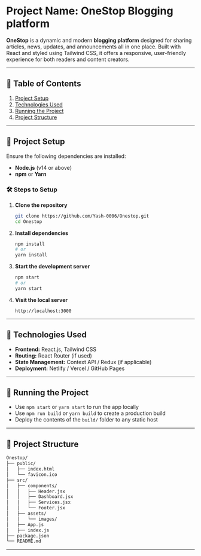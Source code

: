 # Project Name: **OneStop Blogging platform**

**OneStop** is a dynamic and modern **blogging platform** designed for sharing articles, news, updates, and announcements all in one place. Built with React and styled using Tailwind CSS, it offers a responsive, user-friendly experience for both readers and content creators.

---

## 📁 Table of Contents

1. [Project Setup](#project-setup)  
2. [Technologies Used](#technologies-used)  
3. [Running the Project](#running-the-project)  
4. [Project Structure](#project-structure)  

---

## 🚀 Project Setup

Ensure the following dependencies are installed:

- **Node.js** (v14 or above)  
- **npm** or **Yarn**

### 🛠 Steps to Setup

1. **Clone the repository**
   ```bash
   git clone https://github.com/Yash-0006/Onestop.git
   cd Onestop
   ```

2. **Install dependencies**
   ```bash
   npm install
   # or
   yarn install
   ```

3. **Start the development server**
   ```bash
   npm start
   # or
   yarn start
   ```

4. **Visit the local server**
   ```
   http://localhost:3000
   ```

---

## 🧰 Technologies Used

- **Frontend:** React.js, Tailwind CSS  
- **Routing:** React Router (if used)  
- **State Management:** Context API / Redux (if applicable)  
- **Deployment:** Netlify / Vercel / GitHub Pages

---

## 🧪 Running the Project

- Use `npm start` or `yarn start` to run the app locally  
- Use `npm run build` or `yarn build` to create a production build  
- Deploy the contents of the `build/` folder to any static host

---

## 📂 Project Structure

```bash
Onestop/
├── public/
│   ├── index.html
│   └── favicon.ico
├── src/
│   ├── components/
│   │   ├── Header.jsx
│   │   ├── Dashboard.jsx
│   │   ├── Services.jsx
│   │   └── Footer.jsx
│   ├── assets/
│   │   └── images/
│   ├── App.js
│   ├── index.js
├── package.json
└── README.md
```

---

